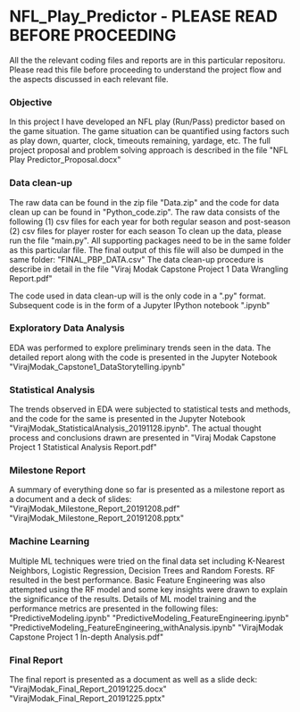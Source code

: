 # NFL_Play_Predictor - PLEASE READ BEFORE PROCEEDING #

All the the relevant coding files and reports are in this particular repositoru. Please read this file before proceeding to understand the project flow and the aspects discussed in each relevant file.

### Objective ###
In this project I have developed an NFL play (Run/Pass) predictor based on the game situation. The game situation can be quantified using factors such as play down, quarter, clock, timeouts remaining, yardage, etc. The full project proposal and problem solving approach is described in the file "NFL Play Predictor_Proposal.docx"

### Data clean-up ###
The raw data can be found in the zip file "Data.zip" and the code for data clean up can be found in "Python_code.zip". The raw data consists of the following
(1) csv files for each year for both regular season and post-season
(2) csv files for player roster for each season
To clean up the data, please run the file "main.py". All supporting packages need to be in the same folder as this particular file. The final output of this file will also be dumped in the same folder: "FINAL_PBP_DATA.csv"
The data clean-up procedure is describe in detail in the file "Viraj Modak Capstone Project 1 Data Wrangling Report.pdf"

The code used in data clean-up will is the only code in a ".py" format. Subsequent code is in the form of a Jupyter IPython notebook ".ipynb"


### Exploratory Data Analysis ###
EDA was performed to explore preliminary trends seen in the data. The detailed report along with the code is presented in the Jupyter Notebook "VirajModak_Capstone1_DataStorytelling.ipynb"

### Statistical Analysis ###
The trends observed in EDA were subjected to statistical tests and methods, and the code for the same is presented in the Jupyter Notebook "VirajModak_StatisticalAnalysis_20191128.ipynb". The actual thought process and conclusions drawn are presented in "Viraj Modak Capstone Project 1 Statistical Analysis Report.pdf"

### Milestone Report ###
A summary of everything done so far is presented as a milestone report as a document and a deck of slides:
"VirajModak_Milestone_Report_20191208.pdf"
"VirajModak_Milestone_Report_20191208.pptx"

### Machine Learning ###
Multiple ML techniques were tried on the final data set including K-Nearest Neighbors, Logistic Regression, Decision Trees and Random Forests. RF resulted in the best performance. Basic Feature Engineering was also attempted using the RF model and some key insights were drawn to explain the significance of the results. Details of ML model training and the performance metrics are presented in the following files:
"PredictiveModeling.ipynb"
"PredictiveModeling_FeatureEngineering.ipynb"
"PredictiveModeling_FeatureEngineering_withAnalysis.ipynb"
"VirajModak Capstone Project 1 In-depth Analysis.pdf"

### Final Report ###
The final report is presented as a document as well as a slide deck:
"VirajModak_Final_Report_20191225.docx"
"VirajModak_Final_Report_20191225.pptx"
